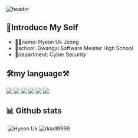 ![header](https://capsule-render.vercel.app/api?type=waving&color=gradient&height=300&section=header&text=Hyeon%20Uk&fontSize=85)
## 📝Introduce My Self
* 🙋‍♂️name: Hyeon Uk Jeong
* 💒school: Gwangju Software Meister High School
* 🎨department: Cyber Security

## 🛠my language⚒
<img src="https://img.shields.io/badge/C-A0AFFF?style=flat-square&logo=C&logoColor=white"/> </a><img src="https://img.shields.io/badge/HTML5-82F9B7?style=flat-square&logo=HTML5&logoColor=white"/> </a><img src="https://img.shields.io/badge/Linux-828282?style=flat-square&logo=Linux&logoColor=white"/> </a> <img src="https://img.shields.io/badge/Python-FABCBC?style=flat-square&logo=Python&logoColor=white"/> </a> <img src="https://img.shields.io/badge/JavaScript-51FFA6?style=flat-square&logo=JavaScript&logoColor=white"/> </a> <img src="https://img.shields.io/badge/CSS3-FFEB46?style=flat-square&logo=CSS3&logoColor=white"/> </a>
## 📊 Github stats
 <p>&nbsp;<img align="center" src="https://github-readme-stats.vercel.app/api?username=rkadl9999&theme=chartreuse-white&show_icons=true&locale=en" alt="Hyeon Uk" />&nbsp;<img align="center" src="https://github-readme-stats.vercel.app/api/top-langs?username=rkadl9999&show_icons=true&locale=en&" alt="rkadl9999" /></p>
<!--
**rkadl9999/rkadl9999** is a ✨ _special_ ✨ repository because its `README.md` (this file) appears on your GitHub profile.

Here are some ideas to get you started:

- 🔭 I’m currently working on ...
- 🌱 I’m currently learning ...
- 👯 I’m looking to collaborate on ...
- 🤔 I’m looking for help with ...
- 💬 Ask me about ...
- 📫 How to reach me: ...
- 😄 Pronouns: ...
- ⚡ Fun fact: ...
-->
